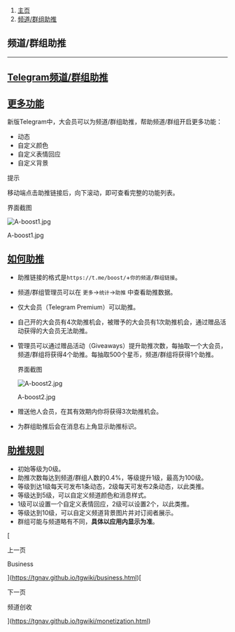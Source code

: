 1.  [主页](https://tgnav.github.io/tgwiki/)
2.  [频道/群组助推](https://tgnav.github.io/tgwiki/boost.html)

## 频道/群组助推

* * *

## [Telegram频道/群组助推](#telegram频道-群组助推)

## [更多功能](#更多功能)

新版Telegram中，大会员可以为频道/群组助推，帮助频道/群组开启更多功能：

+   动态
+   自定义颜色
+   自定义表情回应
+   自定义背景

提示

移动端点击助推链接后，向下滚动，即可查看完整的功能列表。

界面截图

![A-boost1.jpg](https://cdn.jsdelivr.net/gh/tgwiki/images/A/boost1.jpg)

A-boost1.jpg

## [如何助推](#如何助推)

+   助推链接的格式是`https://t.me/boost/`+`你的频道/群组链接`。
    
+   频道/群组管理员可以在 `更多`\->`统计`\->`助推` 中查看助推数据。
    
+   仅大会员（Telegram Premium）可以助推。
    
+   自己开的大会员有4次助推机会，被赠予的大会员有1次助推机会，通过赠品活动获得的大会员无法助推。
    
+   管理员可以通过赠品活动（Giveaways）提升助推次数，每抽取一个大会员，频道/群组将获得4个助推。每抽取500个星币，频道/群组将获得1个助推。
    
    界面截图
    
    ![A-boost2.jpg](https://cdn.jsdelivr.net/gh/tgwiki/images/A/boost2.jpg)
    
    A-boost2.jpg
    
+   赠送他人会员，在其有效期内你将获得3次助推机会。
    
+   为群组助推后会在消息右上角显示助推标识。
    

## [助推规则](#助推规则)

+   初始等级为0级。
+   助推次数每达到频道/群组人数的0.4%，等级提升1级，最高为100级。
+   等级到达1级每天可发布1条动态，2级每天可发布2条动态，以此类推。
+   等级达到5级，可以自定义频道颜色和消息样式。
+   1级可以设置一个自定义表情回应，2级可以设置2个，以此类推。
+   等级达到10级，可以自定义频道背景图片并对订阅者展示。
+   群组可能与频道略有不同，**具体以应用内显示为准**。

[

上一页

Business

](https://tgnav.github.io/tgwiki/business.html)[

下一页

频道创收

](https://tgnav.github.io/tgwiki/monetization.html)